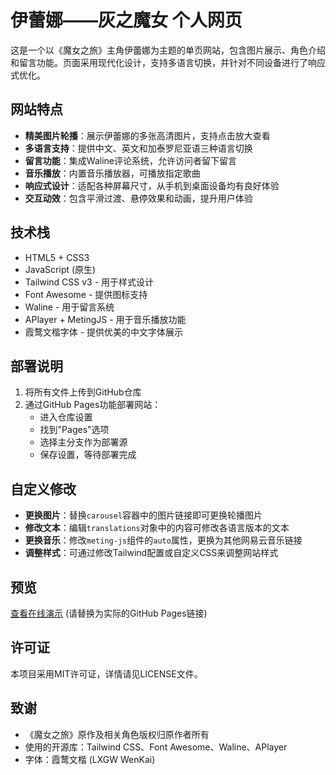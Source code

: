 # 伊蕾娜——灰之魔女 个人网页

这是一个以《魔女之旅》主角伊蕾娜为主题的单页网站，包含图片展示、角色介绍和留言功能。页面采用现代化设计，支持多语言切换，并针对不同设备进行了响应式优化。

## 网站特点

- **精美图片轮播**：展示伊蕾娜的多张高清图片，支持点击放大查看
- **多语言支持**：提供中文、英文和加泰罗尼亚语三种语言切换
- **留言功能**：集成Waline评论系统，允许访问者留下留言
- **音乐播放**：内置音乐播放器，可播放指定歌曲
- **响应式设计**：适配各种屏幕尺寸，从手机到桌面设备均有良好体验
- **交互动效**：包含平滑过渡、悬停效果和动画，提升用户体验

## 技术栈

- HTML5 + CSS3
- JavaScript (原生)
- Tailwind CSS v3 - 用于样式设计
- Font Awesome - 提供图标支持
- Waline - 用于留言系统
- APlayer + MetingJS - 用于音乐播放功能
- 霞鹜文楷字体 - 提供优美的中文字体展示

## 部署说明

1. 将所有文件上传到GitHub仓库
2. 通过GitHub Pages功能部署网站：
   - 进入仓库设置
   - 找到"Pages"选项
   - 选择主分支作为部署源
   - 保存设置，等待部署完成

## 自定义修改

- **更换图片**：替换`carousel`容器中的图片链接即可更换轮播图片
- **修改文本**：编辑`translations`对象中的内容可修改各语言版本的文本
- **更换音乐**：修改`meting-js`组件的`auto`属性，更换为其他网易云音乐链接
- **调整样式**：可通过修改Tailwind配置或自定义CSS来调整网站样式

## 预览

[查看在线演示](https://elaina.cat) (请替换为实际的GitHub Pages链接)

## 许可证

本项目采用MIT许可证，详情请见LICENSE文件。

## 致谢

- 《魔女之旅》原作及相关角色版权归原作者所有
- 使用的开源库：Tailwind CSS、Font Awesome、Waline、APlayer
- 字体：霞鹜文楷 (LXGW WenKai)
